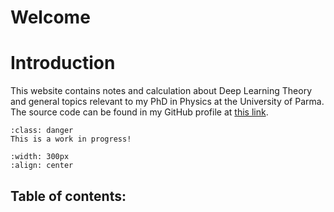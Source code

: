 # Welcome

# Introduction

This website contains notes and calculation about Deep Learning Theory and general topics relevant to my PhD in Physics at the University of Parma.
The source code can be found in my GitHub profile at [this link](https://github.com/vincenzozimb/DeepLearningTheory.git).

```{admonition} Warning
:class: danger
This is a work in progress!
```

```{image} ../images/Calculation.jpg
:width: 300px
:align: center
```

## Table of contents:

```{tableofcontents}
```

<!-- ## Cited references:
```{bibliography}
``` -->
